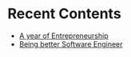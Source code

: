 # Recent Contents

* [A year of Entrepreneurship](./memoirs/a-year-of-entrepreneurship)
* [Being better Software Engineer](./technology-and-engineering/being-better-software-engineers)
